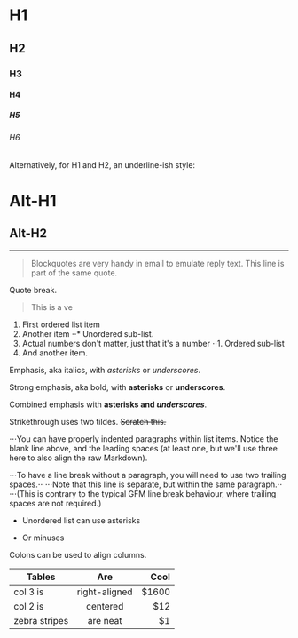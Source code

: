# H1

## H2

### H3

#### H4

##### H5

###### H6

Alternatively, for H1 and H2, an underline-ish style:

# Alt-H1

## Alt-H2

---

> Blockquotes are very handy in email to emulate reply text. This line is part
> of the same quote.

Quote break.

> This is a ve

1.  First ordered list item
2.  Another item ⋅⋅\* Unordered sub-list.
3.  Actual numbers don't matter, just that it's a number ⋅⋅1. Ordered sub-list
4.  And another item.

Emphasis, aka italics, with _asterisks_ or _underscores_.

Strong emphasis, aka bold, with **asterisks** or **underscores**.

Combined emphasis with **asterisks and _underscores_**.

Strikethrough uses two tildes. ~~Scratch this.~~

⋅⋅⋅You can have properly indented paragraphs within list items. Notice the blank
line above, and the leading spaces (at least one, but we'll use three here to
also align the raw Markdown).

⋅⋅⋅To have a line break without a paragraph, you will need to use two trailing
spaces.⋅⋅ ⋅⋅⋅Note that this line is separate, but within the same paragraph.⋅⋅
⋅⋅⋅(This is contrary to the typical GFM line break behaviour, where trailing
spaces are not required.)

* Unordered list can use asterisks

- Or minuses

Colons can be used to align columns.

| Tables        |      Are      |  Cool |
| ------------- | :-----------: | ----: |
| col 3 is      | right-aligned | $1600 |
| col 2 is      |   centered    |   $12 |
| zebra stripes |   are neat    |    $1 |
